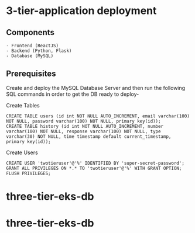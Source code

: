 # 3-tier-application deployment

## Components
    - Frontend (ReactJS)
    - Backend (Python, Flask)
    - Database (MySQL)

## Prerequisites
Create and deploy the MySQL Database Server and then run the following SQL commands in order to get the DB ready to deploy-

Create Tables
```
CREATE TABLE users (id int NOT NULL AUTO_INCREMENT, email varchar(100) NOT NULL, password varchar(100) NOT NULL, primary key(id));
CREATE TABLE history (id int NOT NULL AUTO_INCREMENT, number varchar(100) NOT NULL, response varchar(100) NOT NULL, type varchar(30) NOT NULL, time timestamp default current_timestamp, primary key(id));
```

Create Users
```
CREATE USER 'twotieruser'@'%' IDENTIFIED BY 'super-secret-password';
GRANT ALL PRIVILEGES ON *.* TO 'twotieruser'@'%' WITH GRANT OPTION;
FLUSH PRIVILEGES;
```
# three-tier-eks-db
# three-tier-eks-db
